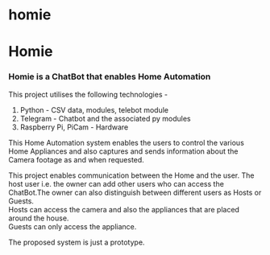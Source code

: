 # homie
<h1> Homie

<h3> Homie is a ChatBot that enables Home Automation </h3> 

This project utilises the following technologies - 
1. Python - CSV data, modules, telebot module
2. Telegram - Chatbot and the associated py modules
3. Raspberry Pi, PiCam - Hardware 

This Home Automation system enables the users to control the various Home Appliances and also captures and sends information about the Camera footage as and when requested.

This project enables communication between the Home and the user.
The host user i.e. the owner can add other users who can access the ChatBot.The owner can also distinguish between different users as Hosts or Guests. \
Hosts can access the camera and also the appliances that are placed around the house. \
Guests can only access the appliance. 

The proposed system is just a prototype.
